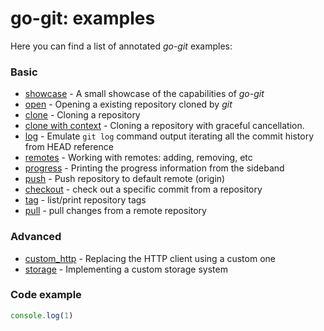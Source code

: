 # go-git: examples

Here you can find a list of annotated _go-git_ examples:

### Basic
- [showcase](showcase/main.go) - A small showcase of the capabilities of _go-git_
- [open](open/main.go) - Opening a existing repository cloned by _git_
- [clone](clone/main.go) - Cloning a repository
- [clone with context](context/main.go) - Cloning a repository with graceful cancellation.
- [log](log/main.go) - Emulate `git log` command output iterating all the commit history from HEAD reference
- [remotes](remotes/main.go) - Working with remotes: adding, removing, etc
- [progress](progress/main.go) - Printing the progress information from the sideband
- [push](push/main.go) - Push repository to default remote (origin)
- [checkout](checkout/main.go) - check out a specific commit from a repository
- [tag](tag/main.go) - list/print repository tags
- [pull](pull/main.go) - pull changes from a remote repository

### Advanced
- [custom_http](custom_http/main.go) - Replacing the HTTP client using a custom one
- [storage](storage/README.md) - Implementing a custom storage system

### Code example
```javascript
console.log(1)
```
